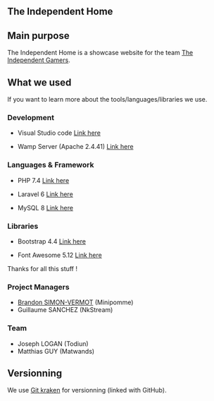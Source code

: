 ## The Independent Home

## Main purpose

The Independent Home is a showcase website for the team [The Independent Gamers](https://www.seek-team.com/fr/multigaming/649/fun-the-independent-gamers).

## What we used

If you want to learn more about the tools/languages/libraries we use.

### Development

- Visual Studio code
[Link here](https://code.visualstudio.com/)

- Wamp Server (Apache 2.4.41)
[Link here](http://www.wampserver.com/)

### Languages & Framework

- PHP 7.4
[Link here](https://www.php.net/)

- Laravel 6
[Link here](https://laravel.com/)

- MySQL 8
[Link here](https://www.mysql.com/fr/)

### Libraries

- Bootstrap 4.4
[Link here](https://getbootstrap.com/)

- Font Awesome 5.12
[Link here](https://fontawesome.com/)

Thanks for all this stuff !

### Project Managers
* [Brandon SIMON-VERMOT](https://www.linkedin.com/in/brandon-simon-vermot-ab8736123/) (Minipomme)
* Guillaume SANCHEZ (NkStream)

### Team
* Joseph LOGAN (Todiun)
* Matthias GUY (Matwands)

## Versionning

We use [Git kraken](https://www.gitkraken.com/) for versionning (linked with GitHub).
